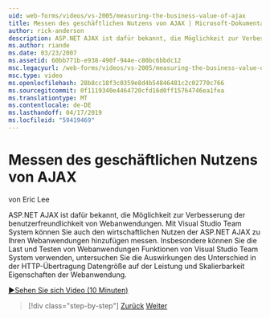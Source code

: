 ```yaml
---
uid: web-forms/videos/vs-2005/measuring-the-business-value-of-ajax
title: Messen des geschäftlichen Nutzens von AJAX | Microsoft-Dokumentation
author: rick-anderson
description: ASP.NET AJAX ist dafür bekannt, die Möglichkeit zur Verbesserung der benutzerfreundlichkeit von Webanwendungen. Mit Visual Studio Team System können Sie auch die Busine messen...
ms.author: riande
ms.date: 03/23/2007
ms.assetid: 60bb771b-e938-490f-944e-c80bc6bbdc12
msc.legacyurl: /web-forms/videos/vs-2005/measuring-the-business-value-of-ajax
msc.type: video
ms.openlocfilehash: 28b8cc18f3c0359e8d4b54846481c2c02770c766
ms.sourcegitcommit: 0f1119340e4464720cfd16d0ff15764746ea1fea
ms.translationtype: MT
ms.contentlocale: de-DE
ms.lasthandoff: 04/17/2019
ms.locfileid: "59419469"
---
```

# <a name="measuring-the-business-value-of-ajax"></a>Messen des geschäftlichen Nutzens von AJAX

von Eric Lee

ASP.NET AJAX ist dafür bekannt, die Möglichkeit zur Verbesserung der benutzerfreundlichkeit von Webanwendungen. Mit Visual Studio Team System können Sie auch den wirtschaftlichen Nutzen der ASP.NET AJAX zu Ihren Webanwendungen hinzufügen messen. Insbesondere können Sie die Last und Testen von Webanwendungen Funktionen von Visual Studio Team System verwenden, untersuchen Sie die Auswirkungen des Unterschied in der HTTP-Übertragung Datengröße auf der Leistung und Skalierbarkeit Eigenschaften der Webanwendung.

[&#9654;Sehen Sie sich Video (10 Minuten)](https://channel9.msdn.com/Blogs/ASP-NET-Site-Videos/measuring-the-business-value-of-ajax)

> [!div class="step-by-step"]
> [Zurück](introduction-to-managing-and-running-tests-with-team-system.md)
> [Weiter](code-coverage-of-automated-tests.md)

